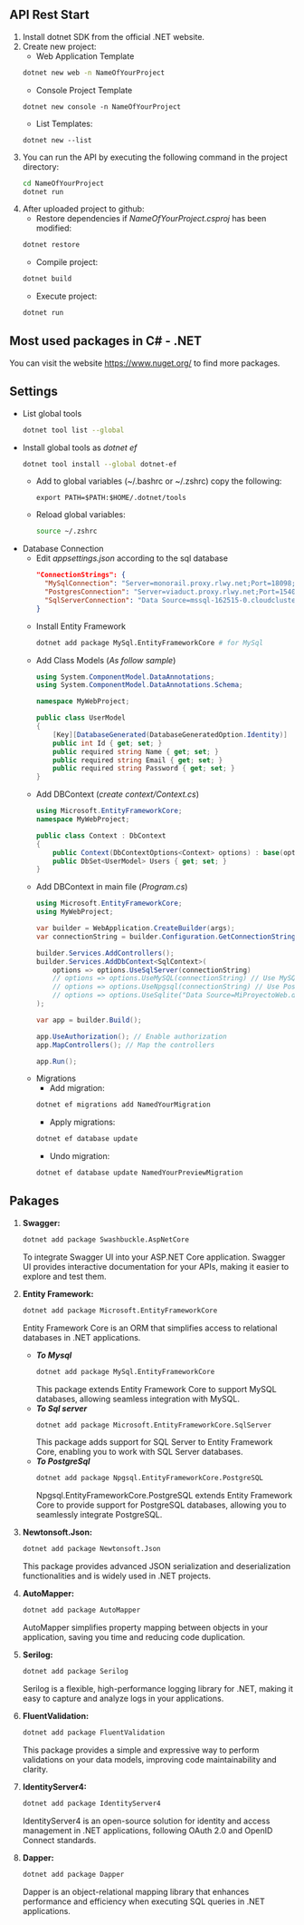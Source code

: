 ## API Rest Start
1. Install dotnet SDK from the official .NET website.
2. Create new project:
    - Web Application Template
    ```bash
    dotnet new web -n NameOfYourProject
    ```
    - Console Project Template
    ```
    dotnet new console -n NameOfYourProject
    ```
    - List Templates:
    ```
    dotnet new --list
    ```
4. You can run the API by executing the following command in the project directory:
    ```bash
    cd NameOfYourProject
    dotnet run
    ```
5. After uploaded project to github:
    - Restore dependencies if *NameOfYourProject.csproj* has been modified:
    ```bash
    dotnet restore
    ```
    - Compile project:
    ```bash
    dotnet build
    ```
    - Execute project:
    ```bash
    dotnet run
    ```


## Most used packages in C# - .NET
You can visit the website https://www.nuget.org/ to find more packages.

## Settings
- List global tools
  ```bash
  dotnet tool list --global
  ```
- Install global tools as *dotnet ef*
  ```bash
  dotnet tool install --global dotnet-ef
  ```
  - Add to global variables (~/.bashrc or ~/.zshrc) copy the following:
    ```vim
    export PATH=$PATH:$HOME/.dotnet/tools
    ```
  - Reload global variables:
    ```bash
    source ~/.zshrc
    ```
- Database Connection
  - Edit *appsettings.json* according to the sql database
    ```json
    "ConnectionStrings": {
      "MySqlConnection": "Server=monorail.proxy.rlwy.net;Port=18098;Database=railway;User=root;Password=EH6F352114bCH14Ee5BG6E6c2EeDEbb5;ConvertZeroDateTime=True;",
      "PostgresConnection": "Server=viaduct.proxy.rlwy.net;Port=15406;Database=railway;Username=postgres;Password=52aBGEaeFE-ADbe22gG2aG11CADdFdcF",
      "SqlServerConnection": "Data Source=mssql-162515-0.cloudclusters.net,19796;Initial Catalog=sqlserverdb;User Id=root;Password=Admin123;TrustServerCertificate=True;"
    }
    ```
  - Install Entity Framework
    ```bash
    dotnet add package MySql.EntityFrameworkCore # for MySql
    ```
  - Add Class Models (*As follow sample*)
    ```csharp
    using System.ComponentModel.DataAnnotations;
    using System.ComponentModel.DataAnnotations.Schema;
    
    namespace MyWebProject;
    
    public class UserModel
    {
        [Key][DatabaseGenerated(DatabaseGeneratedOption.Identity)]
        public int Id { get; set; }
        public required string Name { get; set; }
        public required string Email { get; set; }
        public required string Password { get; set; }
    }

    ```
  - Add DBContext (*create context/Context.cs*)
    ```csharp
    using Microsoft.EntityFrameworkCore;
    namespace MyWebProject;
    
    public class Context : DbContext
    {
        public Context(DbContextOptions<Context> options) : base(options) { }
        public DbSet<UserModel> Users { get; set; }
    }
    ```
  - Add DBContext in main file (*Program.cs*)
    ```csharp
    using Microsoft.EntityFrameworkCore;
    using MyWebProject;
    
    var builder = WebApplication.CreateBuilder(args);
    var connectionString = builder.Configuration.GetConnectionString("SqlServerConnection") ?? string.Empty;
    
    builder.Services.AddControllers();
    builder.Services.AddDbContext<SqlContext>(
        options => options.UseSqlServer(connectionString)
        // options => options.UseMySQL(connectionString) // Use MySQL
        // options => options.UseNpgsql(connectionString) // Use PostgreSQL
        // options => options.UseSqlite("Data Source=MiProyectoWeb.db") // Use SQLite
    );
    
    var app = builder.Build();
    
    app.UseAuthorization(); // Enable authorization
    app.MapControllers(); // Map the controllers
    
    app.Run();
    ```
  - Migrations
      - Add migration:
      ```bash
      dotnet ef migrations add NamedYourMigration
      ```
      - Apply migrations:
      ```bash
      dotnet ef database update
      ```
      - Undo migration:
      ```bash
      dotnet ef database update NamedYourPreviewMigration
      ```

## Pakages

1. **Swagger:**
    ```bash
    dotnet add package Swashbuckle.AspNetCore
    ```
    To integrate Swagger UI into your ASP.NET Core application. Swagger UI provides interactive documentation for your APIs, making it easier to explore and test them.

2. **Entity Framework:**
    ```bash
    dotnet add package Microsoft.EntityFrameworkCore
    ```
    Entity Framework Core is an ORM that simplifies access to relational databases in .NET applications. 
   - ***To Mysql***
     ```bash
     dotnet add package MySql.EntityFrameworkCore
     ```
     This package extends Entity Framework Core to support MySQL databases, allowing seamless integration with MySQL.
   - ***To Sql server***
     ```bash
     dotnet add package Microsoft.EntityFrameworkCore.SqlServer
     ```
     This package adds support for SQL Server to Entity Framework Core, enabling you to work with SQL Server databases.
   - ***To PostgreSql***
     ```bash
     dotnet add package Npgsql.EntityFrameworkCore.PostgreSQL
     ```
     Npgsql.EntityFrameworkCore.PostgreSQL extends Entity Framework Core to provide support for PostgreSQL databases, allowing you to seamlessly integrate PostgreSQL.

4. **Newtonsoft.Json:**
    ```bash
    dotnet add package Newtonsoft.Json
    ```
    This package provides advanced JSON serialization and deserialization functionalities and is widely used in .NET projects.

5. **AutoMapper:**
    ```bash
    dotnet add package AutoMapper
    ```
    AutoMapper simplifies property mapping between objects in your application, saving you time and reducing code duplication.

6. **Serilog:**
    ```bash
    dotnet add package Serilog
    ```
    Serilog is a flexible, high-performance logging library for .NET, making it easy to capture and analyze logs in your applications.

7. **FluentValidation:**
    ```bash
    dotnet add package FluentValidation
    ```
    This package provides a simple and expressive way to perform validations on your data models, improving code maintainability and clarity.

8. **IdentityServer4:**
    ```bash
    dotnet add package IdentityServer4
    ```
    IdentityServer4 is an open-source solution for identity and access management in .NET applications, following OAuth 2.0 and OpenID Connect standards.

10. **Dapper:**
    ```bash
    dotnet add package Dapper
    ```
    Dapper is an object-relational mapping library that enhances performance and efficiency when executing SQL queries in .NET applications.
